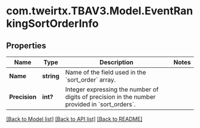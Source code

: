 # com.tweirtx.TBAV3.Model.EventRankingSortOrderInfo
## Properties

Name | Type | Description | Notes
------------ | ------------- | ------------- | -------------
**Name** | **string** | Name of the field used in the &#x60;sort_order&#x60; array. | 
**Precision** | **int?** | Integer expressing the number of digits of precision in the number provided in &#x60;sort_orders&#x60;. | 

[[Back to Model list]](../README.md#documentation-for-models) [[Back to API list]](../README.md#documentation-for-api-endpoints) [[Back to README]](../README.md)

